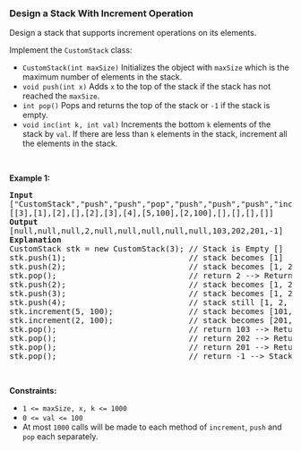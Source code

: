 
<h3>Design a Stack With Increment Operation</h3>
<div><p>Design a stack that supports increment operations on its elements.</p>
<p>Implement the <code>CustomStack</code> class:</p>
<ul>
<li><code>CustomStack(int maxSize)</code> Initializes the object with <code>maxSize</code> which is the maximum number of elements in the stack.</li>
<li><code>void push(int x)</code> Adds <code>x</code> to the top of the stack if the stack has not reached the <code>maxSize</code>.</li>
<li><code>int pop()</code> Pops and returns the top of the stack or <code>-1</code> if the stack is empty.</li>
<li><code>void inc(int k, int val)</code> Increments the bottom <code>k</code> elements of the stack by <code>val</code>. If there are less than <code>k</code> elements in the stack, increment all the elements in the stack.</li>
</ul>
<p> </p>
<p><strong>Example 1:</strong></p>
<pre><strong>Input</strong>
["CustomStack","push","push","pop","push","push","push","increment","increment","pop","pop","pop","pop"]
[[3],[1],[2],[],[2],[3],[4],[5,100],[2,100],[],[],[],[]]
<strong>Output</strong>
[null,null,null,2,null,null,null,null,null,103,202,201,-1]
<strong>Explanation</strong>
CustomStack stk = new CustomStack(3); // Stack is Empty []
stk.push(1);                          // stack becomes [1]
stk.push(2);                          // stack becomes [1, 2]
stk.pop();                            // return 2 --&gt; Return top of the stack 2, stack becomes [1]
stk.push(2);                          // stack becomes [1, 2]
stk.push(3);                          // stack becomes [1, 2, 3]
stk.push(4);                          // stack still [1, 2, 3], Do not add another elements as size is 4
stk.increment(5, 100);                // stack becomes [101, 102, 103]
stk.increment(2, 100);                // stack becomes [201, 202, 103]
stk.pop();                            // return 103 --&gt; Return top of the stack 103, stack becomes [201, 202]
stk.pop();                            // return 202 --&gt; Return top of the stack 202, stack becomes [201]
stk.pop();                            // return 201 --&gt; Return top of the stack 201, stack becomes []
stk.pop();                            // return -1 --&gt; Stack is empty return -1.
</pre>
<p> </p>
<p><strong>Constraints:</strong></p>
<ul>
<li><code>1 &lt;= maxSize, x, k &lt;= 1000</code></li>
<li><code>0 &lt;= val &lt;= 100</code></li>
<li>At most <code>1000</code> calls will be made to each method of <code>increment</code>, <code>push</code> and <code>pop</code> each separately.</li>
</ul>
</div>

